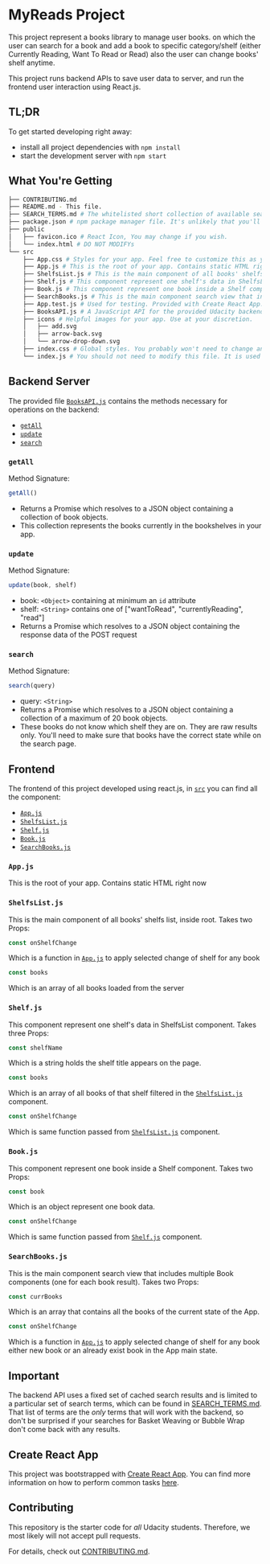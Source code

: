 # MyReads Project

This project represent a books library to manage user books. on which the user can search for a book and add a book to specific category/shelf (either Currently Reading, Want To Read or Read) also the user can change books' shelf anytime.

This project runs backend APIs to save user data to server, and run the frontend user interaction using React.js.

## TL;DR

To get started developing right away:

* install all project dependencies with `npm install`
* start the development server with `npm start`

## What You're Getting
```bash
├── CONTRIBUTING.md
├── README.md - This file.
├── SEARCH_TERMS.md # The whitelisted short collection of available search terms for you to use with your app.
├── package.json # npm package manager file. It's unlikely that you'll need to modify this.
├── public
│   ├── favicon.ico # React Icon, You may change if you wish.
│   └── index.html # DO NOT MODIFYs
└── src
    ├── App.css # Styles for your app. Feel free to customize this as you desire.
    ├── App.js # This is the root of your app. Contains static HTML right now.
    ├── ShelfsList.js # This is the main component of all books' shelfs list, inside root.
    ├── Shelf.js # This component represent one shelf's data in ShelfsList component.
    ├── Book.js # This component represent one book inside a Shelf component.
    ├── SearchBooks.js # This is the main component search view that includes multiple Book components (one for each book result).
    ├── App.test.js # Used for testing. Provided with Create React App. Testing is encouraged, but not required.
    ├── BooksAPI.js # A JavaScript API for the provided Udacity backend. Instructions for the methods are below.
    ├── icons # Helpful images for your app. Use at your discretion.
    │   ├── add.svg
    │   ├── arrow-back.svg
    │   └── arrow-drop-down.svg
    ├── index.css # Global styles. You probably won't need to change anything here.
    └── index.js # You should not need to modify this file. It is used for DOM rendering only.
```

## Backend Server

The provided file [`BooksAPI.js`](src/BooksAPI.js) contains the methods necessary for operations on the backend:

* [`getAll`](#getall)
* [`update`](#update)
* [`search`](#search)

### `getAll`

Method Signature:

```js
getAll()
```

* Returns a Promise which resolves to a JSON object containing a collection of book objects.
* This collection represents the books currently in the bookshelves in your app.

### `update`

Method Signature:

```js
update(book, shelf)
```

* book: `<Object>` containing at minimum an `id` attribute
* shelf: `<String>` contains one of ["wantToRead", "currentlyReading", "read"]  
* Returns a Promise which resolves to a JSON object containing the response data of the POST request

### `search`

Method Signature:

```js
search(query)
```

* query: `<String>`
* Returns a Promise which resolves to a JSON object containing a collection of a maximum of 20 book objects.
* These books do not know which shelf they are on. They are raw results only. You'll need to make sure that books have the correct state while on the search page.


## Frontend
The frontend of this project developed using react.js, in [`src`](src/) you can find all the component:

* [`App.js`](src/App.js)
* [`ShelfsList.js`](src/ShelfsList.js)
* [`Shelf.js`](src/Shelf.js)
* [`Book.js`](src/Book.js)
* [`SearchBooks.js`](src/SearchBooks.js)


### `App.js`
This is the root of your app. Contains static HTML right now

### `ShelfsList.js`
This is the main component of all books' shelfs list, inside root.
Takes two Props:
```js
const onShelfChange
```
Which is a function in [`App.js`](src/App.js) to apply selected change of shelf for any book

```js
const books
```
Which is an array of all books loaded from the server


### `Shelf.js`
This component represent one shelf's data in ShelfsList component.
Takes three Props:
```js
const shelfName
```
Which is a string holds the shelf title appears on the page.

```js
const books
```
Which is an array of all books of that shelf filtered in the [`ShelfsList.js`](src/ShelfsList.js) component.

```js
const onShelfChange
```
Which is same function passed from [`ShelfsList.js`](src/ShelfsList.js) component.


### `Book.js`
This component represent one book inside a Shelf component.
Takes two Props:
```js
const book
```
Which is an object represent one book data.

```js
const onShelfChange
```
Which is same function passed from [`Shelf.js`](src/Shelf.js) component.


### `SearchBooks.js`
This is the main component search view that includes multiple Book components (one for each book result).
Takes two Props:
```js
const currBooks
```
Which is an array that contains all the books of the current state of the App.

```js
const onShelfChange
```
Which is a function in [`App.js`](src/App.js) to apply selected change of shelf for any book either new book or an already exist book in the App main state.



## Important
The backend API uses a fixed set of cached search results and is limited to a particular set of search terms, which can be found in [SEARCH_TERMS.md](SEARCH_TERMS.md). That list of terms are the _only_ terms that will work with the backend, so don't be surprised if your searches for Basket Weaving or Bubble Wrap don't come back with any results.

## Create React App

This project was bootstrapped with [Create React App](https://github.com/facebookincubator/create-react-app). You can find more information on how to perform common tasks [here](https://github.com/facebookincubator/create-react-app/blob/master/packages/react-scripts/template/README.md).

## Contributing

This repository is the starter code for _all_ Udacity students. Therefore, we most likely will not accept pull requests.

For details, check out [CONTRIBUTING.md](CONTRIBUTING.md).
